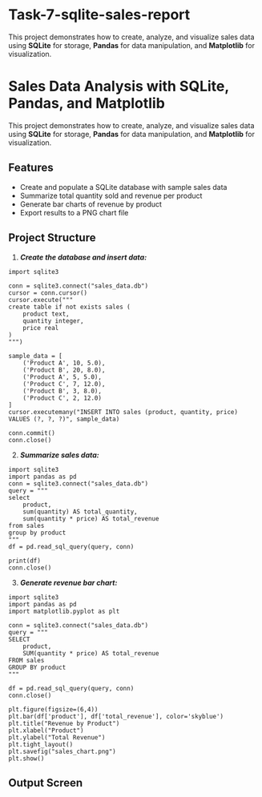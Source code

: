 # Task-7-sqlite-sales-report
This project demonstrates how to create, analyze, and visualize sales data using **SQLite** for storage, **Pandas** for data manipulation, and **Matplotlib** for visualization.

# Sales Data Analysis with SQLite, Pandas, and Matplotlib

This project demonstrates how to create, analyze, and visualize sales data using **SQLite** for storage, **Pandas** for data manipulation, and **Matplotlib** for visualization.



## Features

- Create and populate a SQLite database with sample sales data
- Summarize total quantity sold and revenue per product
- Generate bar charts of revenue by product
- Export results to a PNG chart file


## Project Structure

1. ***Create the database and insert data:***

```
import sqlite3

conn = sqlite3.connect("sales_data.db")
cursor = conn.cursor()
cursor.execute("""
create table if not exists sales (
    product text,
    quantity integer,
    price real
)
""")

sample_data = [
    ('Product A', 10, 5.0),
    ('Product B', 20, 8.0),
    ('Product A', 5, 5.0),
    ('Product C', 7, 12.0),
    ('Product B', 3, 8.0),
    ('Product C', 2, 12.0)
]
cursor.executemany("INSERT INTO sales (product, quantity, price) VALUES (?, ?, ?)", sample_data)

conn.commit()
conn.close()
```

2. ***Summarize sales data:***

```
import sqlite3
import pandas as pd
conn = sqlite3.connect("sales_data.db")
query = """
select
    product, 
    sum(quantity) AS total_quantity, 
    sum(quantity * price) AS total_revenue
from sales
group by product
"""
df = pd.read_sql_query(query, conn)

print(df)
conn.close()
```
3. ***Generate revenue bar chart:***

```
import sqlite3
import pandas as pd
import matplotlib.pyplot as plt

conn = sqlite3.connect("sales_data.db")
query = """
SELECT 
    product, 
    SUM(quantity * price) AS total_revenue
FROM sales
GROUP BY product
"""

df = pd.read_sql_query(query, conn)
conn.close()

plt.figure(figsize=(6,4))
plt.bar(df['product'], df['total_revenue'], color='skyblue')
plt.title("Revenue by Product")
plt.xlabel("Product")
plt.ylabel("Total Revenue")
plt.tight_layout()
plt.savefig("sales_chart.png")
plt.show()
```

## Output Screen

